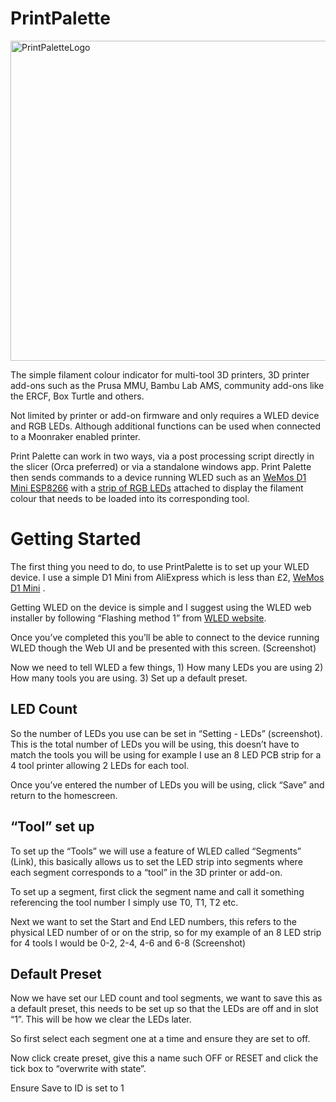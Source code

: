 # PrintPalette

<img width="512" height="512" alt="PrintPaletteLogo" src="https://github.com/user-attachments/assets/be7c37ad-a735-47a8-87ea-685d6eb9c67c" />


The simple filament colour indicator for multi-tool 3D printers, 3D printer add-ons such as the Prusa MMU, Bambu Lab AMS, community add-ons like the ERCF, Box Turtle and others.

Not limited by printer or add-on firmware and only requires a WLED device and RGB LEDs. Although additional functions can be used when connected to a Moonraker enabled printer.

Print Palette can work in two ways, via a post processing script directly in the slicer (Orca preferred) or via a standalone windows app. Print Palette then sends commands to a device running WLED such as an [WeMos D1 Mini ESP8266](https://s.click.aliexpress.com/e/_oBwEcnE) with a [strip of RGB LEDs](https://s.click.aliexpress.com/e/_ooGWccU) attached to display the filament colour that needs to be loaded into its corresponding tool.


# Getting Started


The first thing you need to do, to use PrintPalette is to set up your WLED device. I use a simple D1 Mini from AliExpress which is less than £2, [WeMos D1 Mini](https://s.click.aliexpress.com/e/_oBwEcnE) .

Getting WLED on the device is simple and I suggest using the WLED web installer by following “Flashing method 1” from [WLED website](https://kno.wled.ge/basics/install-binary/).

Once you’ve completed this you’ll be able to connect to the device running WLED though the Web UI and be presented with this screen. (Screenshot)

Now we need to tell WLED a few things, 1) How many LEDs you are using 2) How many tools you are using. 3) Set up a default preset.

## LED Count

So the number of LEDs you use can be set in “Setting - LEDs” (screenshot). This is the total number of LEDs you will be using, this doesn’t have to match the tools you will be using for example I use an 8 LED PCB strip for a 4 tool printer allowing 2 LEDs for each tool.

Once you’ve entered the number of LEDs you will be using, click “Save” and return to the homescreen.

## “Tool” set up

To set up the “Tools” we will use a feature of WLED called “Segments” (Link), this basically allows us to set the LED strip into segments where each segment corresponds to a “tool” in the 3D printer or add-on.

To set up a segment, first click the segment name and call it something referencing the tool number I simply use T0, T1, T2 etc.

Next we want to set the Start and End LED numbers, this refers to the physical LED number of or on the strip, so for my example of an 8 LED strip for 4 tools I would be 0-2, 2-4, 4-6 and 6-8 (Screenshot)

## Default Preset

Now we have set our LED count and tool segments, we want to save this as a default preset, this needs to be set up so that the LEDs are off and in slot “1”. This will be how we clear the LEDs later.

So first select each segment one at a time and ensure they are set to off.

Now click create preset, give this a name such OFF or RESET and click the tick box to “overwrite with state”.

Ensure Save to ID is set to 1

